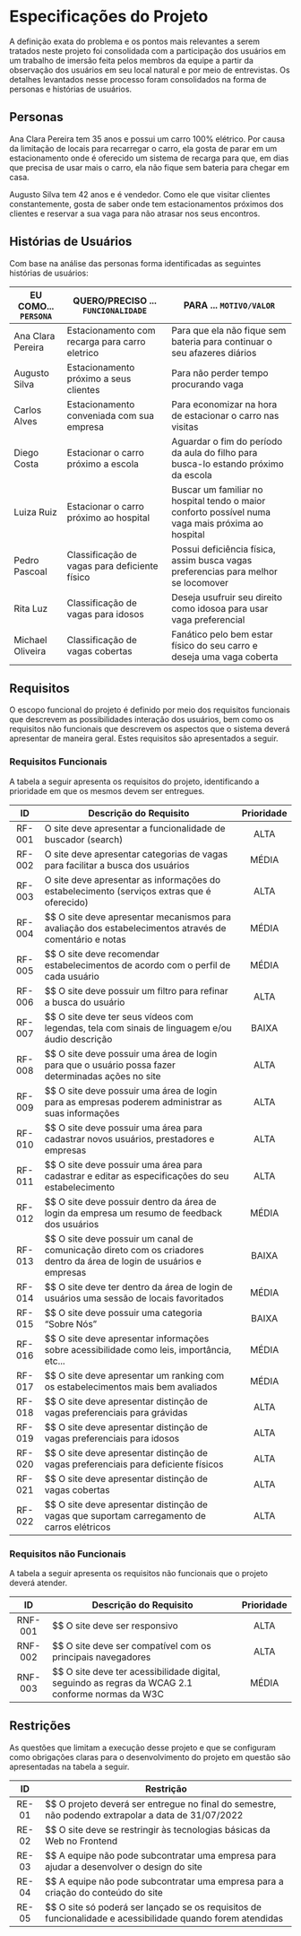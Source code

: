 # Especificações do Projeto

A definição exata do problema e os pontos mais relevantes a serem tratados neste projeto foi consolidada com a participação dos usuários em um trabalho de imersão feita pelos membros da equipe a partir da observação dos usuários em seu local natural e por meio de entrevistas. Os detalhes levantados nesse processo foram consolidados na forma de personas e histórias de usuários. 

## Personas

Ana Clara Pereira tem 35 anos e possui um carro 100% elétrico. Por causa da limitação de locais para recarregar o carro, ela gosta de parar em um estacionamento onde é oferecido um sistema de recarga para que, em dias que precisa de usar mais o carro, ela não fique sem bateria para chegar em casa.

Augusto Silva tem 42 anos e é vendedor. Como ele que visitar clientes constantemente, gosta de saber onde tem estacionamentos próximos dos clientes e reservar a sua vaga para não atrasar nos seus encontros.


## Histórias de Usuários

Com base na análise das personas forma identificadas as seguintes histórias de usuários:

|EU COMO... `PERSONA`| QUERO/PRECISO ... `FUNCIONALIDADE` |PARA ... `MOTIVO/VALOR`                 |
|--------------------|------------------------------------|----------------------------------------|
| Ana Clara Pereira  |	Estacionamento com recarga para carro eletrico |	Para que ela não fique sem bateria para continuar o seu afazeres diários |
| Augusto Silva | Estacionamento próximo a seus clientes | Para não perder tempo procurando vaga |
| Carlos Alves  | Estacionamento conveniada com sua empresa | Para economizar na hora de estacionar o carro nas visitas |
| Diego Costa   | Estacionar o carro próximo a escola | Aguardar o fim do período da aula do filho para busca-lo estando próximo da escola |
| Luiza Ruiz    | Estacionar o carro próximo ao hospital| Buscar um familiar no hospital tendo o maior conforto possível numa vaga mais próxima ao hospital |
| Pedro Pascoal | Classificação de vagas para deficiente físico | Possui deficiência física, assim busca vagas preferencias para melhor se locomover |
| Rita Luz | Classificação de vagas para idosos | Deseja usufruir seu direito como idosoa para usar vaga preferencial |
| Michael Oliveira | Classificação de vagas cobertas | Fanático pelo bem estar físico do seu carro e deseja uma vaga coberta |






## Requisitos

O escopo funcional do projeto é definido por meio dos requisitos funcionais que descrevem as possibilidades interação dos usuários, bem como os requisitos não funcionais que descrevem os aspectos que o sistema deverá apresentar de maneira geral. Estes requisitos são apresentados a seguir.

### Requisitos Funcionais

A tabela a seguir apresenta os requisitos do projeto, identificando a prioridade em que os mesmos devem ser entregues. 

|ID        | Descrição do Requisito  | Prioridade |
|:----------:|-----------------------------------------|:----:|
| RF-001 | O site deve apresentar a funcionalidade de buscador (search) | ALTA | 
| RF-002 | O site deve apresentar categorias de vagas para facilitar a busca dos usuários | MÉDIA |
| RF-003 | O site deve apresentar as informações do estabelecimento (serviços extras que é oferecido) |ALTA |
| RF-004 | $$ O site deve apresentar mecanismos para avaliação dos estabelecimentos através de comentário e notas | MÉDIA |
| RF-005 | $$ O site deve recomendar estabelecimentos de acordo com o perfil de cada usuário | MÉDIA |
| RF-006 | $$ O site deve possuir um filtro para refinar a busca do usuário | ALTA |
| RF-007 | $$ O site deve ter seus vídeos com legendas, tela com sinais de linguagem e/ou áudio descrição | BAIXA |
| RF-008 | $$ O site deve possuir uma área de login para que o usuário possa fazer determinadas ações no site | ALTA |
| RF-009 | $$ O site deve possuir uma área de login para as empresas poderem administrar as suas informações | ALTA |
| RF-010 | $$ O site deve possuir uma área para cadastrar novos usuários, prestadores e empresas | ALTA |
| RF-011 | $$ O site deve possuir uma área para cadastrar e editar as especificações do seu estabelecimento | ALTA |
| RF-012 | $$ O site deve possuir dentro da área de login da empresa um resumo de feedback dos usuários | MÉDIA |
| RF-013 | $$ O site deve possuir um canal de comunicação direto com os criadores dentro da área de login de usuários e empresas | BAIXA |
| RF-014 | $$ O site deve ter dentro da área de login de usuários uma sessão de locais favoritados | MÉDIA |
| RF-015 | $$ O site deve possuir uma categoria “Sobre Nós” | BAIXA |
| RF-016 | $$ O site deve apresentar informações sobre acessibilidade como leis, importância, etc... | MÉDIA |
| RF-017 | $$ O site deve apresentar um ranking com os estabelecimentos mais bem avaliados | MÉDIA |
| RF-018 | $$ O site deve apresentar distinção de vagas preferenciais para grávidas | ALTA |
| RF-019 | $$ O site deve apresentar distinção de vagas preferenciais para idosos | ALTA |
| RF-020 | $$ O site deve apresentar distinção de vagas preferenciais para deficiente físicos | ALTA |
| RF-021 | $$ O site deve apresentar distinção de vagas cobertas | ALTA |
| RF-022 | $$ O site deve apresentar distinção de vagas que suportam carregamento de carros elétricos | ALTA |

### Requisitos não Funcionais

A tabela a seguir apresenta os requisitos não funcionais que o projeto deverá atender.

|ID     | Descrição do Requisito  |Prioridade |
|:-------:|-------------------------|:----:|
|RNF-001| $$ O site deve ser responsivo | ALTA | 
|RNF-002| $$ O site deve ser compatível com os principais navegadores | ALTA | 
|RNF-003| $$ O site deve ter acessibilidade digital, seguindo as regras da WCAG 2.1 conforme normas da W3C | MÉDIA |

## Restrições

As questões que limitam a execução desse projeto e que se configuram como obrigações claras para o desenvolvimento do projeto em questão são apresentadas na tabela a seguir. 

|ID| Restrição                                             |
|:--:|-------------------------------------------------------|
|RE-01| $$ O projeto deverá ser entregue no final do semestre, não podendo extrapolar a data de 31/07/2022 |
|RE-02| $$ O site deve se restringir às tecnologias básicas da Web no Frontend |
|RE-03| $$ A equipe não pode subcontratar uma empresa para ajudar a desenvolver o design do site |
|RE-04| $$ A equipe não pode subcontratar uma empresa para a criação do conteúdo do site |
|RE-05| $$ O site só poderá ser lançado se os requisitos de funcionalidade e acessibilidade quando forem atendidas|

